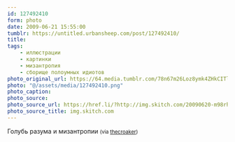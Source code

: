 ```yaml
---
id: 127492410
form: photo
date: 2009-06-21 15:55:00
tumblr: https://untitled.urbansheep.com/post/127492410/
title:
tags:
    - иллюстрации
    - картинки
    - мизантропия
    - сборище полоумных идиотов
photo_original_url: https://64.media.tumblr.com/78n67m26Loz8ymk4ZHkCITlZo1_400.png
photo: "@/assets/media/127492410.png"
photo_caption:
photo_source:
photo_source_url: https://href.li/?http://img.skitch.com/20090620-m98rhu62e9bdrh8ynyrhud8jdg.png
photo_source_title: img.skitch.com
---
```


<p>Голубь разума и мизантропии <small>(via <a href="http://thecroaker.livejournal.com/592157.html?thread=4872733#t4872733">thecroaker</a>)</small></p>
